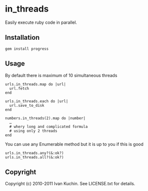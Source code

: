 # in_threads

Easily execute ruby code in parallel.

## Installation

    gem install progress

## Usage

By default there is maximum of 10 simultaneous threads

    urls.in_threads.map do |url|
      url.fetch
    end

    urls.in_threads.each do |url|
      url.save_to_disk
    end

    numbers.in_threads(2).map do |number|
      …
      # whery long and complicated formula
      # using only 2 threads
    end

You can use any Enumerable method but it is up to you if this is good

    urls.in_threads.any?(&:ok?)
    urls.in_threads.all?(&:ok?)

## Copyright

Copyright (c) 2010-2011 Ivan Kuchin. See LICENSE.txt for details.
